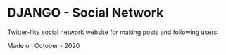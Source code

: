 # DJANGO - Social Network

Twitter-like social network website for making posts and following users.

Made on October - 2020
